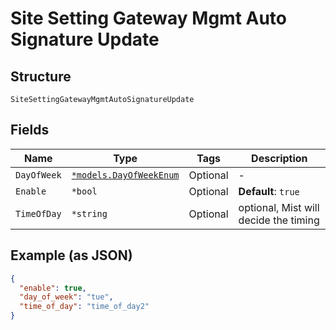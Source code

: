
# Site Setting Gateway Mgmt Auto Signature Update

## Structure

`SiteSettingGatewayMgmtAutoSignatureUpdate`

## Fields

| Name | Type | Tags | Description |
|  --- | --- | --- | --- |
| `DayOfWeek` | [`*models.DayOfWeekEnum`](../../doc/models/day-of-week-enum.md) | Optional | - |
| `Enable` | `*bool` | Optional | **Default**: `true` |
| `TimeOfDay` | `*string` | Optional | optional, Mist will decide the timing |

## Example (as JSON)

```json
{
  "enable": true,
  "day_of_week": "tue",
  "time_of_day": "time_of_day2"
}
```

